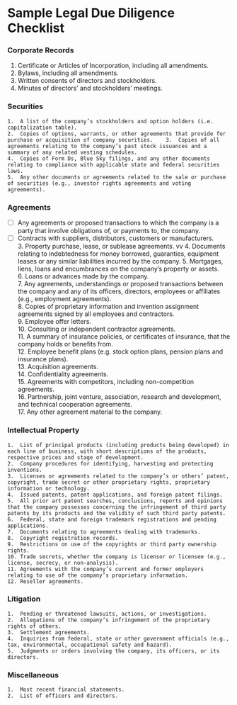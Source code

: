 # Sample Legal Due Diligence Checklist

### Corporate Records	
1.  Certificate or Articles of Incorporation, including all amendments.
2.  Bylaws, including all amendments.
3.  Written consents of directors and stockholders.				
4.  Minutes of directors’ and stockholders’ meetings.
						 	
### Securities
	1.	A list of the company’s stockholders and option holders (i.e. capitalization table).
	2.	Copies of options, warrants, or other agreements that provide for purchase or acquisition of company securities.	3.	Copies of all agreements relating to the company’s past stock issuances and a summary of any related vesting schedules.
	4.	Copies of Form Ds, Blue Sky filings, and any other documents relating to compliance with applicable state and federal securities laws.
	5.	Any other documents or agreements related to the sale or purchase of securities (e.g., investor rights agreements and voting agreements).	
	
### Agreements					
- [ ] Any agreements or proposed transactions to which the company is a party that involve obligations of, or payments to, the company.				
- [ ] Contracts with suppliers, distributors, customers or manufacturers.					
	3.	Property purchase, lease, or sublease agreements.					vv
	4.	Documents relating to indebtedness for money borrowed, guaranties, equipment leases or any similar liabilities incurred by the company.
	5.	Mortgages, liens, loans and encumbrances on the company’s property or assets.					
	6.	Loans or advances made by the company.					
	7.	Any agreements, understandings or proposed transactions between the company and any of its officers, directors, employees or affiliates (e.g., employment agreements).		
	8.	Copies of proprietary information and invention assignment agreements signed by all employees and contractors.					
	9.	Employee offer letters.					
	10.	Consulting or independent contractor agreements.					
	11.	A summary of insurance policies, or certificates of insurance, that the company holds or benefits from.			
	12.	Employee benefit plans (e.g. stock option plans, pension plans and insurance plans).					
	13.	Acquisition agreements. 					
	14.	Confidentiality agreements.					
	15.	Agreements with competitors, including non-competition agreements.					
	16.	Partnership, joint venture, association, research and development, and technical cooperation agreements.					
	17.	Any other agreement material to the company.					
							
### Intellectual Property						
	1.	List of principal products (including products being developed) in each line of business, with short descriptions of the products, respective prices and stage of development.					
	2.	Company procedures for identifying, harvesting and protecting inventions.					
	3.	Licenses or agreements related to the company’s or others’ patent, copyright, trade secret or other proprietary rights, proprietary information or technology.					
	4.	Issued patents, patent applications, and foreign patent filings.					
	5.	All prior art patent searches, conclusions, reports and opinions that the company possesses concerning the infringement of third party patents by its products and the validity of such third party patents.					
	6.	Federal, state and foreign trademark registrations and pending applications.					
	7.	Documents relating to agreements dealing with trademarks.					
	8.	Copyright registration records.					
	9.	Restrictions on use of the copyrights or third party ownership rights.					
	10.	Trade secrets, whether the company is licensor or licensee (e.g., license, secrecy, or non-analysis).					
	11.	Agreements with the company’s current and former employers relating to use of the company’s proprietary information.					
	12.	Reseller agreements.					
							
### Litigation						
	1.	Pending or threatened lawsuits, actions, or investigations.					
	2.	Allegations of the company’s infringement of the proprietary rights of others.					
	3.	Settlement agreements.					
	4.	Inquiries from federal, state or other government officials (e.g., tax, environmental, occupational safety and hazard).					
	5.	Judgments or orders involving the company, its officers, or its directors.					
							
### Miscellaneous						
	1.	Most recent financial statements.					
	2.	List of officers and directors.					
